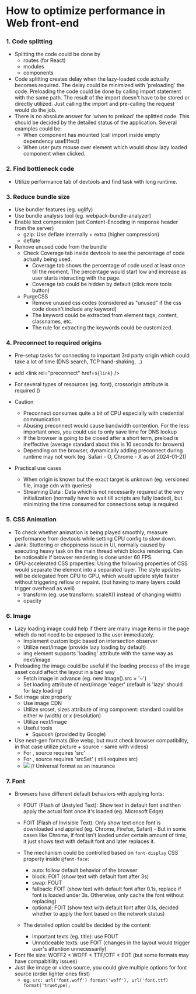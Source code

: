 # How to optimize performance in Web front-end

### 1. Code splitting
- Splitting the code could be done by
    - routes (for React)
    - modules
    - components
- Code splitting creates delay when the lazy-loaded code actually becomes required. The delay could be minimized with 'preloading' the code. Preloading the code could be done by calling import statement with the same path. The result of the import doesn't have to be stored or directly utilized. Just calling the import and pre-calling the request would do the job.
- There is no absolute answer for 'when to preload' the splitted code. This should be decided by the detailed status of the application. Several examples could be:
    - When component has mounted (call import inside empty dependency useEffect)
    - When user puts mouse over element which would show lazy loaded component when clicked.

### 2. Find bottleneck code
- Utilize performance tab of devtools and find task with long runtime.

### 3. Reduce bundle size
- Use bundler features (eg. uglify)
- Use bundle analysis tool (eg. webpack-bundle-analyzer)
- Enable text compression (set Content-Encoding in response header from the server)
    - gzip: Use deflate internally + extra (higher compression)
    - deflate
- Remove unused code from the bundle
    - Check Coverage tab inside devtools to see the percentage of code actually being used.
        - Coverage tab shows the percentage of code used at least once till the moment. The percentage would start low and increase as user starts interacting with the page.
        - Coverage tab could be hidden by default (click more tools button)
    - PurgeCSS
        - Remove unused css codes (considered as "unused" if the css code doesn't include any keyword)
        - The keyword could be extracted from element tags, content, classnames, etc.
        - The rule for extracting the keywords could be customized.

### 4. Preconnect to required origins
- Pre-setup tasks for connecting to important 3rd party origin which could take a lot of time (DNS search, TCP hand-shaking, ..)
- add <link rel="preconnect" href=`${link}` /> 
- For several types of resources (eg. font), crossorigin attribute is required (<link rel="preconnect" href="~" crossorigin >)
- Caution
    - Preconnect consumes quite a bit of CPU especially with credential communication
    - Abusing preconnect would cause bandwidth contention. For the less important ones, you could use <link rel="dns-prefetch" href="~"> to only save time for DNS lookup
    - If the browser is going to be closed after a short term, preload is ineffective (average standard about this is 10 seconds for browers)
    - Depending on the browser, dynamically adding preconnect during runtime may not work (eg. Safari - O, Chrome - X as of 2024-01-21)

- Practical use cases
    - When origin is known but the exact target is unknown (eg. versioned file, image cdn with queries)
    - Streaming Data : Data which is not necessarily required at the very initialization (normally have to wait till scripts are fully loaded), but minimizing the time consumed for connections setup is required

### 5. CSS Animation
- To check whether animation is being played smoothly, measure performance from devtools while setting CPU config to slow down.
- Jank: Stuttering or choppiness issue in UI, normally caused by executing heavy task on the main thread which blocks rendering. Can be noticeable if browser rendering is done under 60 FPS.
- GPU-accelerated CSS properties: Using the following properties of CSS would separate the element into a separated layer. The style updates will be delegated from CPU to GPU, which would update style faster without triggering reflow or repaint. (but having to many layers could trigger overhead as well)
    - transform (eg. use transform: scaleX() instead of changing width)
    - opacity

### 6. Image
- Lazy loading image could help if there are many image items in the page which do not need to be exposed to the user immediately.
    - Implement custom logic based on intersection observer
    - Utilize next/image (provide lazy loading by default)
    - img element supports 'loading' attribute with the same way as next/image
- Preloading the image could be useful if the loading process of the image asset could affect the layout in a bad way
    - Fetch image in advance (eg. new Image().src = '~')
    - Set loading attribute of next/image 'eager' (default is 'lazy' should for lazy loading)
- Set image size properly
    - Use image CDN
    - Utilize srcset, sizes attribute of img component: standard could be either w (width) or x (resolution)
    - Utilize next/Image
    - Useful tools
        - Squoosh (provided by Google)
- Use next-gen formats (like webp, but must check browser compatibility, in that case utilize picture + source - same with videos)
    - For <videos />, source requires 'src'
    - For <pictures />, source requires 'srcSet' (<img /> still requires src)
    - <picture>
        <source srcSet="~.webp"/>
        <source ~ />
        <img src="~.jpg" /> // Universal format as an insurance
        </picture>

### 7. Font
- Browsers have different default behaviors with applying fonts:
    - FOUT (Flash of Unstyled Text): Show text in default font and then apply the actual font once it's loaded (eg. Microsoft Edge)
    - FOIT (Flash of Invisible Text): Only show text once font is downloaded and applied (eg. Chrome, Firefox, Safari) - But in some cases like Chrome, if font isn't loaded under certain amount of time, it just shows text with default font and later replaces it.
    - The mechanism could be controlled based on `font-display` CSS property inside `@font-face`:
        - auto: follow default behavior of the browser
        - block: FOIT (show text with default font after 3s)
        - swap: FOUT
        - fallback: FOIT (show text with default font after 0.1s, replace if font is loaded under 3s. Otherwise, only cache the font without replacing)
        - optional: FOIT (show text with default font after 0.1s, decided whether to apply the font based on the network status)

    - The detailed option could be decided by the content:
        - Important texts (eg. title): use FOUT
        - Unnoticeable texts: use FOIT (changes in the layout would trigger user's attention unnecessarily)
- Font file size: WOFF2 < WOFF < TTF/OTF < EOT (but some formats may have compabitility issues)
- Just like image or video source, you could give multiple options for font source (order lighter ones first)
    - eg. `src: url('font.woff') format('woff'), url('font.ttf) format('truetype);`